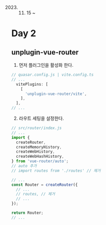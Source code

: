 2023. 11. 15 ~

# Day 2

## unplugin-vue-router

1. 먼저 플러그인을 활성화 한다.

```js
// quasar.config.js | vite.config.ts
// ...
  vitePlugins: [
    [
      'unplugin-vue-router/vite',
    ],
  ],
// ...
```

2. 라우트 세팅을 설정한다.

```js
// src/router/index.js
// ...
import {
  createRouter,
  createMemoryHistory,
  createWebHistory,
  createWebHashHistory,
} from 'vue-router/auto';
// auto 추가
// import routes from './routes' // 제거

// ...
const Router = createRouter({
  // ...
  // routes, // 제거
  // ...
});

return Router;
// ...
```
